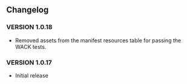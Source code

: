 ## Changelog

### VERSION 1.0.18
* Removed assets from the manifest resources table for passing the WACK tests.

### VERSION 1.0.17
* Initial release
